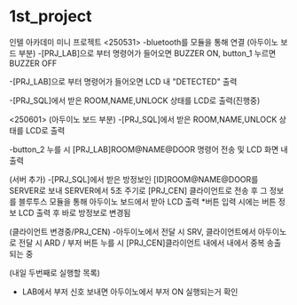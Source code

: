 # 1st_project
인텔 아카데미 미니 프로젝트
<250531>
-bluetooth를 모듈을 통해 연결
(아두이노 보드 부분)
-[PRJ_LAB]으로 부터 명령어가 들어오면 BUZZER ON, button_1 누르면 BUZZER OFF

-[PRJ_LAB]으로 부터 명령어가 들어오면 LCD 내 "DETECTED" 출력

-[PRJ_SQL]에서 받은 ROOM,NAME,UNLOCK 상태를 LCD로 출력(진행중)

<250601>
(아두이노 보드 부분)
-[PRJ_SQL]에서 받은 ROOM,NAME,UNLOCK 상태를 LCD로 출력

-button_2 누를 시 [PRJ_LAB]ROOM@NAME@DOOR 명령어 전송 및 LCD 화면 내 출력

(서버 추가)
-[PRJ_SQL]에서 받은 방정보인 [ID]ROOM@NAME@DOOR를 SERVER로 보내 SERVER에서 5초 주기로 [PRJ_CEN] 클라이언트로 전송 후 그 정보를 블루투스 모듈을 통해 아두이노 보드에서 받아 LCD 출력
*버튼 입력 시에는 버튼 정보 LCD 출력 후 바로 방정보로 변경됨 

(클라이언트 변경중/PRJ_CEN)
-아두이노에서 전달 시 SRV, 클라이언트에서 아두이노로 전달 시 ARD / 부저 버튼 누를 시 [PRJ_CEN]클라이언트 내에서 내에서 중복 송출 되는 중

(내일 두번째로 실행할 목록)
- LAB에서 부저 신호 보내면 아두이노에서 부저 ON 실행되는거 확인